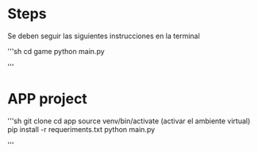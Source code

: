 # Steps
Se deben seguir las siguientes instrucciones en la terminal

'''sh
cd game
python main.py

'''

# APP project
'''sh
git clone
cd app
source venv/bin/activate (activar el ambiente virtual)
pip install -r requeriments.txt
python main.py


'''
